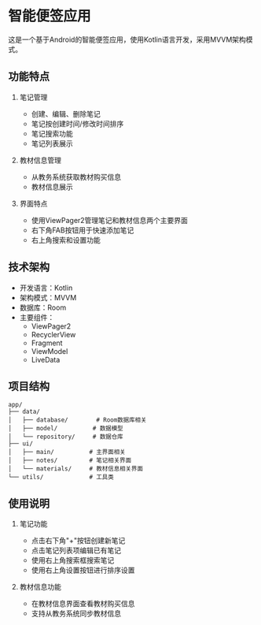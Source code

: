# 智能便签应用

这是一个基于Android的智能便签应用，使用Kotlin语言开发，采用MVVM架构模式。

## 功能特点

1. 笔记管理
   - 创建、编辑、删除笔记
   - 笔记按创建时间/修改时间排序
   - 笔记搜索功能
   - 笔记列表展示

2. 教材信息管理
   - 从教务系统获取教材购买信息
   - 教材信息展示

3. 界面特点
   - 使用ViewPager2管理笔记和教材信息两个主要界面
   - 右下角FAB按钮用于快速添加笔记
   - 右上角搜索和设置功能

## 技术架构

- 开发语言：Kotlin
- 架构模式：MVVM
- 数据库：Room
- 主要组件：
  - ViewPager2
  - RecyclerView
  - Fragment
  - ViewModel
  - LiveData

## 项目结构

```
app/
├── data/
│   ├── database/        # Room数据库相关
│   ├── model/          # 数据模型
│   └── repository/     # 数据仓库
├── ui/
│   ├── main/          # 主界面相关
│   ├── notes/         # 笔记相关界面
│   └── materials/     # 教材信息相关界面
└── utils/             # 工具类
```

## 使用说明

1. 笔记功能
   - 点击右下角"+"按钮创建新笔记
   - 点击笔记列表项编辑已有笔记
   - 使用右上角搜索框搜索笔记
   - 使用右上角设置按钮进行排序设置

2. 教材信息功能
   - 在教材信息界面查看教材购买信息
   - 支持从教务系统同步教材信息 